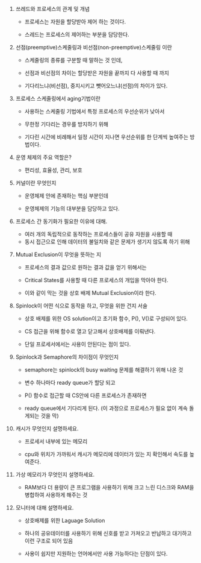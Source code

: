 1. 쓰레드와 프로세스의 관계 및 개념
   
   - 프로세스는 자원을 할당받아 제어 하는 것이다.
   
   - 스레드는 프로세스의 제어하는 부분을 담당한다.

2. 선점(preemptive)스케줄링과 비선점(non-preemptive)스케줄링 이란
   
   - 스케줄링의 종류를 구분할 때 말하는 것 인데,
   
   - 선점과 비선점의 차이는 할당받은 자원을 끝까지 다 사용할 때 까지 
   
   - 기다리느냐(비선점), 중지시키고 뺏어오느냐(선점)의 차이가 있다.

3. 프로세스 스케줄링에서 aging기법이란
   
   - 사용하는 스케줄링 기법에서 특정 프로세스의 우선순위가 낮아서
   
   - 무한정 기다리는 경우를 방지하기 위해
   
   - 기다린 시간에 비례해서 일정 시간이 지나면 우선순위를 한 단계씩 높여주는 방법이다.

4. 운영 체제의 주요 역할은?
   
   - 편리성, 효율성, 관리, 보호

5. 커널이란 무엇인지
   
   - 운영체제 안에 존재하는 핵심 부분인데
   
   - 운영체제의 기능의 대부분을 담당하고 있다.

6. 프로세스 간 동기화가 필요한 이유에 대해.
   
   - 여러 개의 독립적으로 동작하는 프로세스들이 공유 자원을 사용할 때
   - 동시 접근으로 인해 데이터의 불일치와 같은 문제가 생기지 않도록 하기 위해

7. Mutual Exclusion이 무엇을 뜻하는 지
   
   - 프로세스의 결과 값으로 원하는 결과 값을 얻기 위해서는
   
   - Critical States를 사용할 때 다른 프로세스의 개입을 막아야 한다.
   
   - 이와 같이 막는 것을 상호 배제 Mutual Exclusion이라 한다.

8. Spinlock이 어떤 식으로 동작을 하고, 무엇을 위한 건지 서술
   
   - 상호 배제를 위한 OS solution이고 초기화 함수, P(), V()로 구성되어 있다.
   
   - CS 접근을 위해 함수로 열고 닫고해서 상호배제를 이뤄낸다.
   
   - 단일 프로세서에서는 사용이 안된다는 점이 있다.

9. Spinlock과 Semaphore의 차이점이 무엇인지
   
   - semaphore는 spinlock의 busy waiting 문제를 해결하기 위해 나온 것
   
   - 변수 하나마다 ready queue가 할당 되고
   
   - P() 함수로 접근할 때 CS안에 다른 프로세스가 존재하면
   
   - ready queue에서 기다리게 된다. (이 과정으로 프로세스가 필요 없이 계속 돌게되는 것을 막)

10. 캐시가 무엇인지 설명하세요.
    
    - 프로세서 내부에 있는 메모리
    
    - cpu와 위치가 가까워서 캐시가 메모리에 데이터가 있는 지 확인해서 속도를 높여준다.

11. 가상 메모리가 무엇인지 설명하세요.
    
    - RAM보다 더 용량이 큰 프로그램을 사용하기 위해 크고 느린 디스크와 RAM을 병합하여 사용하게 해주는 것

12. 모니터에 대해 설명하세요.
    
    - 상호배제를 위한 Laguage Solution
    
    - 하나의 공유데이터를 사용하기 위해 신호를 받고 가져오고 반납하고 대기하고 이런 구조로 되어 있음
    
    - 사용이 쉽지만 지원하는 언어에서만 사용 가능하다는 단점이 있다.

